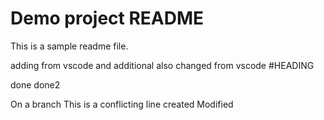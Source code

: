 # Demo project README

This is a sample readme file.

adding from vscode and additional also changed from vscode
#HEADING

done
done2

On a branch
This is a conflicting line created
Modified
